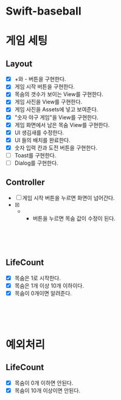 # Swift-baseball

# 게임 세팅
## Layout
- [X] +와 - 버튼을 구현한다.
- [X] 게임 시작 버튼을 구현한다.
- [X] 목숨의 갯수가 보이는 View를 구현한다.
- [X] 게임 사진을 View를 구현한다.
- [X] 게임 사진을 Assets에 넣고 보여준다.
- [X] "숫자 야구 게임"을 View를 구현한다.
- [X] 게임 화면에서 남은 목숨 View를 구현한다.
- [X] UI 생김새를 수정한다.
- [X] UI 들의 배치를 완료한다.
- [X] 숫자 입력 칸과 도전 버튼을 구현한다.
- [ ] Toast를 구현한다.
- [ ] Dialog를 구현한다. 

## Controller 
- [ ] 게임 시작 버튼을 누르면 화면이 넘어간다.
- [X] + - 버튼을 누르면 목숨 값이 수정이 된다.

<br><br><br>

## LifeCount
- [X] 목숨은 1로 시작한다.
- [X] 목숨은 1개 이상 10개 이하이다.
- [X] 목숨이 0개이면 알려준다.

<br><br><br>

# 예외처리
## LifeCount
- [X] 목숨이 0개 이하면 안된다.
- [X] 목숨이 10개 이상이면 안된다.
